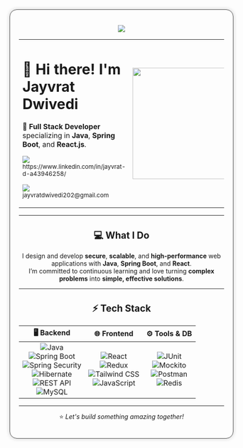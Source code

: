 <div align="center" style="max-width: 900px; margin: auto; padding: 20px; border-radius: 16px; border: 1px solid #444; box-shadow: 0 0 10px rgba(0,0,0,0.2);">

<p align="center">
  <img src="https://readme-typing-svg.herokuapp.com?font=Fira+Code&size=28&pause=1000&color=61DAFB&center=true&vCenter=true&width=1000&lines=git+commit+-m+%22Jayvrat+Dwivedi%22;Full+Stack:+Java+/+Spring+Boot+/+React;Always+Pushing+to+Main+💻;Open+to+collaborate+on+cool+projects+🌟" />
</p>

<table>
<tr>
<td width="60%">

<h1>👋 Hi there! I'm <strong>Jayvrat Dwivedi</strong></h1>

🚀 <strong>Full Stack Developer</strong> specializing in <strong>Java</strong>, <strong>Spring Boot</strong>, and <strong>React.js</strong>.

<p>
  <a href="https://www.linkedin.com/in/jayvrat-d-a43946258/">
    <img src="https://img.shields.io/badge/LinkedIn-0077B5?style=for-the-badge&logo=linkedin&logoColor=white"/>
  </a>
  <br>
  <sub>https://www.linkedin.com/in/jayvrat-d-a43946258/</sub>
</p>

<p>
  <a href="mailto:jayvratdwivedi202@gmail.com">
    <img src="https://img.shields.io/badge/Gmail-D14836?style=for-the-badge&logo=gmail&logoColor=white"/>
  </a>
  <br>
  <sub>jayvratdwivedi202@gmail.com</sub>
</p>


</td>
<td>
  <img src="https://media.giphy.com/media/qgQUggAC3Pfv687qPC/giphy.gif" width="250"/>
</td>
</tr>
</table>

---

## 💻 What I Do

I design and develop **secure**, **scalable**, and **high-performance** web applications with **Java**, **Spring Boot**, and **React**.  
I’m committed to continuous learning and love turning **complex problems** into **simple, effective solutions**.

---

## ⚡ Tech Stack

| 🖥️ **Backend** | 🌐 **Frontend** | ⚙️ **Tools & DB** |
| :-------------: | :-------------: | :---------------: |
| ![Java](https://img.shields.io/badge/Java-007396?style=for-the-badge&logo=java&logoColor=white) <br> ![Spring Boot](https://img.shields.io/badge/Spring_Boot-6DB33F?style=for-the-badge&logo=spring-boot&logoColor=white) <br> ![Spring Security](https://img.shields.io/badge/Spring_Security-6DB33F?style=for-the-badge&logo=spring&logoColor=white) <br> ![Hibernate](https://img.shields.io/badge/Hibernate-59666C?style=for-the-badge&logo=hibernate&logoColor=white) <br> ![REST API](https://img.shields.io/badge/REST-000000?style=for-the-badge&logo=rest&logoColor=white) <br> ![MySQL](https://img.shields.io/badge/MySQL-4479A1?style=for-the-badge&logo=mysql&logoColor=white) | ![React](https://img.shields.io/badge/React-61DAFB?style=for-the-badge&logo=react&logoColor=black) <br> ![Redux](https://img.shields.io/badge/Redux-764ABC?style=for-the-badge&logo=redux&logoColor=white) <br> ![Tailwind CSS](https://img.shields.io/badge/Tailwind_CSS-38B2AC?style=for-the-badge&logo=tailwind-css&logoColor=white) <br> ![JavaScript](https://img.shields.io/badge/JavaScript-F7DF1E?style=for-the-badge&logo=javascript&logoColor=black) | ![JUnit](https://img.shields.io/badge/JUnit-25A162?style=for-the-badge&logo=java&logoColor=white) <br> ![Mockito](https://img.shields.io/badge/Mockito-2A7B40?style=for-the-badge&logo=java&logoColor=white) <br> ![Postman](https://img.shields.io/badge/Postman-FF6C37?style=for-the-badge&logo=postman&logoColor=white) <br> ![Redis](https://img.shields.io/badge/Redis-DC382D?style=for-the-badge&logo=redis&logoColor=white) |


---

⭐ _Let's build something amazing together!_

</div>
